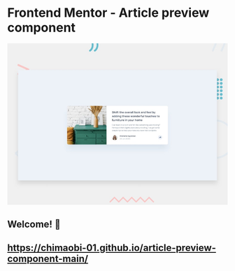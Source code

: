 # Frontend Mentor - Article preview component

![Design preview for the Article preview component coding challenge](./design/desktop-preview.jpg)

## Welcome! 👋
## https://chimaobi-01.github.io/article-preview-component-main/
